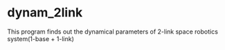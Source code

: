 # dynam_2link

This program finds out the dynamical parameters of 2-link space robotics system(1-base + 1-link)
